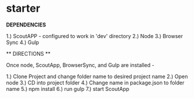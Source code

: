starter
=======

**DEPENDENCIES**

1.) ScoutAPP - configured to work in 'dev' directory
2.) Node
3.) Browser Sync
4.) Gulp

** DIRECTIONS **

Once node, ScoutApp, BrowserSync, and Gulp are installed - 

1.) Clone Project and change folder name to desired project name
2.) Open node
3.) CD into project folder
4.) Change name in package.json to folder name
5.) npm install
6.) run gulp
7.) start ScoutApp
